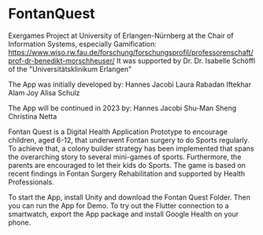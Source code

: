 # FontanQuest
Exergames Project at University of Erlangen-Nürnberg at the Chair of Information Systems, especially Gamification: https://www.wiso.rw.fau.de/forschung/forschungsprofil/professorenschaft/prof-dr-benedikt-morschheuser/
It was supported by Dr. Dr. Isabelle Schöffl of the "Universitätsklinikum Erlangen"

The App was initially developed by:
Hannes Jacobi
Laura Rabadan
Iftekhar Alam Joy
Alisa Schulz

The App will be continued in 2023 by:
Hannes Jacobi
Shu-Man Sheng
Christina Netta

Fontan Quest is a Digital Health Application Prototype to encourage children, aged 6-12, that underwent Fontan surgery to do Sports regularly. To achieve that, a colony builder strategy has been implemented that spans the overarching story to several mini-games of sports. Furthermore, the parents are encouraged to let their kids do Sports. 
The game is based on recent findings in Fontan Surgery Rehabilitation and supported by Health Professionals.

To start the App, install Unity and download the Fontan Quest Folder. Then you can run the App for Demo. To try out the Flutter connection to a smartwatch, export the App package and install Google Health on your phone.
